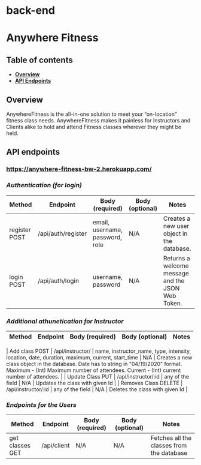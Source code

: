 # back-end

# Anywhere Fitness

## Table of contents

- **[Overview](#overview)**<br>
- **[API Endpoints](#api-endpoints)**<br>

## <a name="overview"></a>Overview

AnywhereFitness is the all-in-one solution to meet your “on-location” fitness class needs.
AnywhereFitness makes it painless for Instructors and Clients alike to hold and attend Fitness
classes wherever they might be held.

## <a name="api-endpoints"></a>API endpoints

### https://anywhere-fitness-bw-2.herokuapp.com/

### **_Authentication (for login)_**

| Method        | Endpoint           | Body (required)                 | Body (optional) | Notes                                             |
| ------------- | ------------------ | ------------------------------- | --------------- | ------------------------------------------------- |
| register POST | /api/auth/register | email, username, password, role | N/A             | Creates a new user object in the database.        |
| login POST    | /api/auth/login    | username, password              | N/A             | Returns a welcome message and the JSON Web Token. |

### **_Additional athunetication for Instructor_**


| Method               | Endpoint            | Body (required)                                                                                | Body (optional) | Notes                                                                                                                                                                            |
| -------------------- | ------------------- | ---------------------------------------------------------------------------------------------- | --------------- | -------------------------------------------------------------------------------------------------------------------------------------------------------------------------------- |


| Add class POST       | /api/instructor/    | name, instructor_name, type, intensity, location, date, duration, maximum, current, start_time | N/A             | Creates a new class object in the database. Date has to string in "04/19/2020" format. Maximum - (Int) Maximum number of attendees. Current - (Int) current number of attendees. |
| Update Class PUT     | /api/instructor/:id | any of the field                                                                               | N/A             | Updates the class with given Id                                                                                                                                                  |
| Removes Class DELETE | /api/instructor/:id | any of the field                                                                               | N/A             | Deletes the class with given Id                                                                                                                                                  |


### **_Endpoints for the Users_**

| Method          | Endpoint    | Body (required) | Body (optional) | Notes                                     |
| --------------- | ----------- | --------------- | --------------- | ----------------------------------------- |
| get classes GET | /api/client | N/A             | N/A             | Fetches all the classes from the database |

